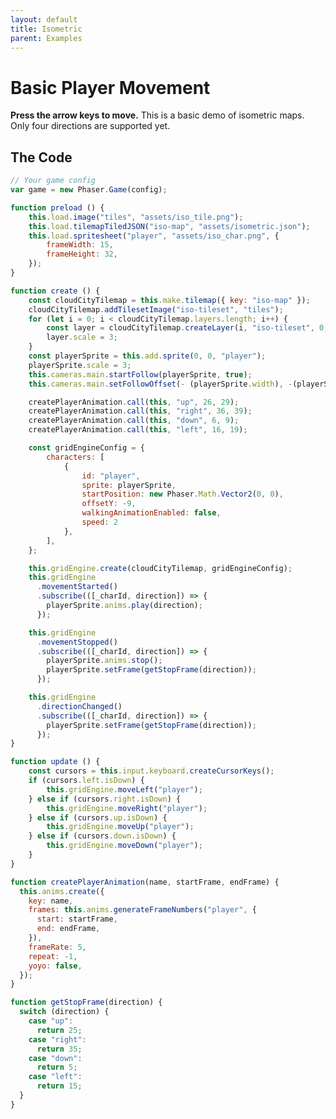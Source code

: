 ```yaml
---
layout: default
title: Isometric
parent: Examples
---
```


# Basic Player Movement

**Press the arrow keys to move.** This is a basic demo of isometric maps. Only four directions are supported yet.

<div id="game"></div>

<script src="js/phaser.min.js"></script>
<script src="js/grid-engine-1.12.2.min.js"></script>
<script src="js/getBasicConfig.js"></script>

<script>
    const config = getBasicConfig(preload, create, update);
    var game = new Phaser.Game(config);

    function preload () {
        this.load.image("tiles", "assets/iso_tile.png");
        this.load.tilemapTiledJSON("iso-map", "assets/isometric.json");
        this.load.spritesheet("player", "assets/iso_char.png", {
            frameWidth: 15,
            frameHeight: 32,
        });
    }

    function create () {
        const cloudCityTilemap = this.make.tilemap({ key: "iso-map" });
        cloudCityTilemap.addTilesetImage("iso-tileset", "tiles");
        for (let i = 0; i < cloudCityTilemap.layers.length; i++) {
            const layer = cloudCityTilemap.createLayer(i, "iso-tileset", 0, 0);
            layer.scale = 3;
        }
        const playerSprite = this.add.sprite(0, 0, "player");
        playerSprite.scale = 3;
        this.cameras.main.startFollow(playerSprite, true);
        this.cameras.main.setFollowOffset(- (playerSprite.width), -(playerSprite.height));

        createPlayerAnimation.call(this, "up", 26, 29);
        createPlayerAnimation.call(this, "right", 36, 39);
        createPlayerAnimation.call(this, "down", 6, 9);
        createPlayerAnimation.call(this, "left", 16, 19);

        const gridEngineConfig = {
            characters: [
                {
                    id: "player",
                    sprite: playerSprite,
                    startPosition: new Phaser.Math.Vector2(0, 0),
                    offsetY: -9,
                    walkingAnimationEnabled: false,
                    speed: 2
                },
            ],
        };

        this.gridEngine.create(cloudCityTilemap, gridEngineConfig);
        this.gridEngine
          .movementStarted()
          .subscribe(([_charId, direction]) => {
            playerSprite.anims.play(direction);
          });

        this.gridEngine
          .movementStopped()
          .subscribe(([_charId, direction]) => {
            playerSprite.anims.stop();
            playerSprite.setFrame(getStopFrame(direction));
          });

        this.gridEngine
          .directionChanged()
          .subscribe(([_charId, direction]) => {
            playerSprite.setFrame(getStopFrame(direction));
          });
    }

    function update () {
        const cursors = this.input.keyboard.createCursorKeys();
        if (cursors.left.isDown) {
            this.gridEngine.moveLeft("player");
        } else if (cursors.right.isDown) {
            this.gridEngine.moveRight("player");
        } else if (cursors.up.isDown) {
            this.gridEngine.moveUp("player");
        } else if (cursors.down.isDown) {
            this.gridEngine.moveDown("player");
        }
    }

    function createPlayerAnimation(name, startFrame, endFrame) {
      this.anims.create({
        key: name,
        frames: this.anims.generateFrameNumbers("player", {
          start: startFrame,
          end: endFrame,
        }),
        frameRate: 5,
        repeat: -1,
        yoyo: false,
      });
    }

    function getStopFrame(direction) {
      switch (direction) {
        case "up":
          return 25;
        case "right":
          return 35;
        case "down":
          return 5;
        case "left":
          return 15;
      }
    }
</script>

## The Code

```javascript
// Your game config
var game = new Phaser.Game(config);

function preload () {
    this.load.image("tiles", "assets/iso_tile.png");
    this.load.tilemapTiledJSON("iso-map", "assets/isometric.json");
    this.load.spritesheet("player", "assets/iso_char.png", {
        frameWidth: 15,
        frameHeight: 32,
    });
}

function create () {
    const cloudCityTilemap = this.make.tilemap({ key: "iso-map" });
    cloudCityTilemap.addTilesetImage("iso-tileset", "tiles");
    for (let i = 0; i < cloudCityTilemap.layers.length; i++) {
        const layer = cloudCityTilemap.createLayer(i, "iso-tileset", 0, 0);
        layer.scale = 3;
    }
    const playerSprite = this.add.sprite(0, 0, "player");
    playerSprite.scale = 3;
    this.cameras.main.startFollow(playerSprite, true);
    this.cameras.main.setFollowOffset(- (playerSprite.width), -(playerSprite.height));

    createPlayerAnimation.call(this, "up", 26, 29);
    createPlayerAnimation.call(this, "right", 36, 39);
    createPlayerAnimation.call(this, "down", 6, 9);
    createPlayerAnimation.call(this, "left", 16, 19);

    const gridEngineConfig = {
        characters: [
            {
                id: "player",
                sprite: playerSprite,
                startPosition: new Phaser.Math.Vector2(0, 0),
                offsetY: -9,
                walkingAnimationEnabled: false,
                speed: 2
            },
        ],
    };

    this.gridEngine.create(cloudCityTilemap, gridEngineConfig);
    this.gridEngine
      .movementStarted()
      .subscribe(([_charId, direction]) => {
        playerSprite.anims.play(direction);
      });

    this.gridEngine
      .movementStopped()
      .subscribe(([_charId, direction]) => {
        playerSprite.anims.stop();
        playerSprite.setFrame(getStopFrame(direction));
      });

    this.gridEngine
      .directionChanged()
      .subscribe(([_charId, direction]) => {
        playerSprite.setFrame(getStopFrame(direction));
      });
}

function update () {
    const cursors = this.input.keyboard.createCursorKeys();
    if (cursors.left.isDown) {
        this.gridEngine.moveLeft("player");
    } else if (cursors.right.isDown) {
        this.gridEngine.moveRight("player");
    } else if (cursors.up.isDown) {
        this.gridEngine.moveUp("player");
    } else if (cursors.down.isDown) {
        this.gridEngine.moveDown("player");
    }
}

function createPlayerAnimation(name, startFrame, endFrame) {
  this.anims.create({
    key: name,
    frames: this.anims.generateFrameNumbers("player", {
      start: startFrame,
      end: endFrame,
    }),
    frameRate: 5,
    repeat: -1,
    yoyo: false,
  });
}

function getStopFrame(direction) {
  switch (direction) {
    case "up":
      return 25;
    case "right":
      return 35;
    case "down":
      return 5;
    case "left":
      return 15;
  }
}
```
